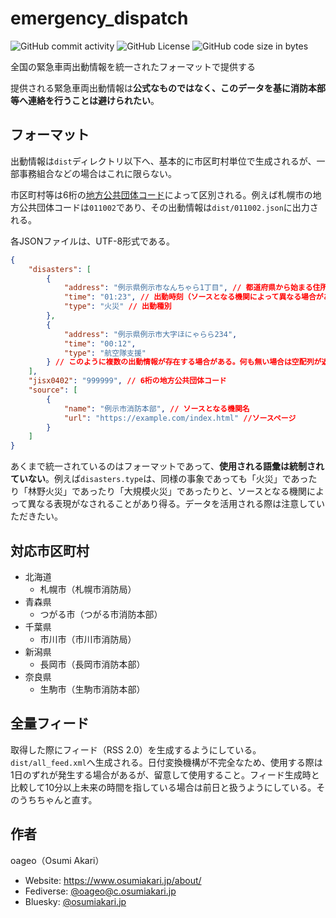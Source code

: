 # emergency_dispatch
![GitHub commit activity](https://img.shields.io/github/commit-activity/y/oageo/emergency-dispatch)
![GitHub License](https://img.shields.io/github/license/oageo/emergency-dispatch)
![GitHub code size in bytes](https://img.shields.io/github/languages/code-size/oageo/emergency-dispatch)

全国の緊急車両出動情報を統一されたフォーマットで提供する

提供される緊急車両出動情報は**公式なものではなく、このデータを基に消防本部等へ連絡を行うことは避けられたい**。

## フォーマット
出動情報は`dist`ディレクトリ以下へ、基本的に市区町村単位で生成されるが、一部事務組合などの場合はこれに限らない。

市区町村等は6桁の[地方公共団体コード](https://www.soumu.go.jp/denshijiti/code.html)によって区別される。例えば札幌市の地方公共団体コードは`011002`であり、その出動情報は`dist/011002.json`に出力される。

各JSONファイルは、UTF-8形式である。

```json
{
    "disasters": [
        {
            "address": "例示県例示市なんちゃら1丁目", // 都道府県から始まる住所
            "time": "01:23", // 出動時刻（ソースとなる機関によって異なる場合がある）
            "type": "火災" // 出動種別
        },
        {
            "address": "例示県例示市大字ほにゃらら234",
            "time": "00:12",
            "type": "航空隊支援"
        } // このように複数の出動情報が存在する場合がある。何も無い場合は空配列が返される。
    ],
    "jisx0402": "999999", // 6桁の地方公共団体コード
    "source": [
        {
            "name": "例示市消防本部", // ソースとなる機関名
            "url": "https://example.com/index.html" //ソースページ
        }
    ]
}
```

あくまで統一されているのはフォーマットであって、**使用される語彙は統制されていない**。例えば`disasters.type`は、同様の事象であっても「火災」であったり「林野火災」であったり「大規模火災」であったりと、ソースとなる機関によって異なる表現がなされることがあり得る。データを活用される際は注意していただきたい。

## 対応市区町村
* 北海道
    * 札幌市（札幌市消防局）
* 青森県
    * つがる市（つがる市消防本部）
* 千葉県
    * 市川市（市川市消防局）
* 新潟県
    * 長岡市（長岡市消防本部）
* 奈良県
    * 生駒市（生駒市消防本部）

## 全量フィード
取得した際にフィード（RSS 2.0）を生成するようにしている。`dist/all_feed.xml`へ生成される。日付変換機構が不完全なため、使用する際は1日のずれが発生する場合があるが、留意して使用すること。フィード生成時と比較して10分以上未来の時間を指している場合は前日と扱うようにしている。そのうちちゃんと直す。

## 作者
oageo（Osumi Akari）

* Website: https://www.osumiakari.jp/about/
* Fediverse: [@oageo@c.osumiakari.jp](https://c.osumiakari.jp/@oageo)
* Bluesky: [@osumiakari.jp](https://bsky.app/profile/osumiakari.jp)
